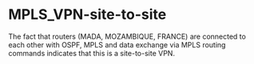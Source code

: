 # MPLS_VPN-site-to-site
 The fact that routers (MADA, MOZAMBIQUE, FRANCE) are connected to each other with OSPF, MPLS and data exchange via MPLS routing commands indicates that this is a site-to-site VPN.
